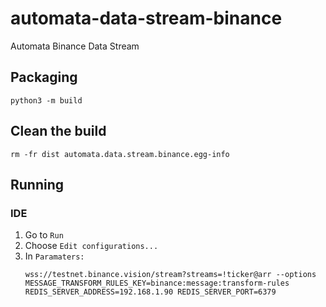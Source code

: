 # automata-data-stream-binance
Automata Binance Data Stream

## Packaging
`python3 -m build`

## Clean the build
`rm -fr dist automata.data.stream.binance.egg-info`

## Running

### IDE
1. Go to `Run`
2. Choose `Edit configurations...`
3. In `Paramaters:` 
   ```
   wss://testnet.binance.vision/stream?streams=!ticker@arr --options MESSAGE_TRANSFORM_RULES_KEY=binance:message:transform-rules REDIS_SERVER_ADDRESS=192.168.1.90 REDIS_SERVER_PORT=6379
   ```
